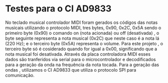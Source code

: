 # Testes para o CI AD9833

No teclado musical controlador MIDI foram gerados os códigos das notas musicais utilizando o protocolo MIDI, tres bytes,
0x90, 0x2C, 0x5A  sendo o primeiro byte (0x90) o comando  on (nota acionada) ou off (desativada) , o byte seguinte representa  a nota musical  (0x2C) que neste caso é a nota lá (220 Hz);
e o terceiro byte (0x5A) representa o volume. Para este projeto , o terceiro byte só é cosiderado quando for igual a 0x00, significando que a nota musical foi desativada.
Através da placa controladora MIDI esses dados são tranferidos via serial para o microcontrolador e decodificados para a geração da onda na frequência da nota tocada.
Para a geração das ondas , utilizamos o CI AD9833 que utiliza o protocolo SPI para comunicação.
